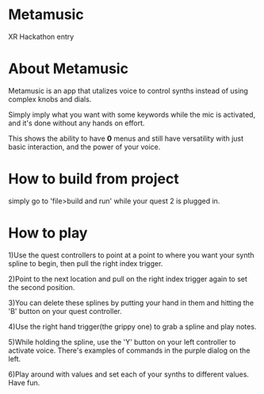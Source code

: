 # Metamusic
XR Hackathon entry

# About Metamusic
Metamusic is an app that utalizes voice to control synths instead of using complex knobs and dials.

Simply imply what you want with some keywords while the mic is activated, and it's done without any
hands on effort.

This shows the ability to have **0** menus and still have versatility with just basic interaction,
and the power of your voice.

# How to build from project

simply go to 'file>build and run' while your quest 2 is plugged in.

# How to play
1)Use the quest controllers to point at a point to where you want your synth spline to begin, then pull the right index trigger.

2)Point to the next location and pull on the right index trigger again to set the second position.

3)You can delete these splines by putting your hand in them and hitting the 'B' button on your quest controller.

4)Use the right hand trigger(the grippy one) to grab a spline and play notes.

5)While holding the spline, use the 'Y' button on your left controller to activate voice. There's examples of commands in the
purple dialog on the left.

6)Play around with values and set each of your synths to different values. Have fun.
